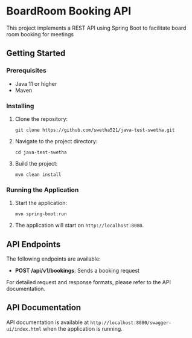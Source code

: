 # BoardRoom Booking API

This project implements a REST API using Spring Boot to facilitate board room booking for meetings

## Getting Started

### Prerequisites

- Java 11 or higher
- Maven

### Installing

1. Clone the repository:

   ```shell
   git clone https://github.com/swetha521/java-test-swetha.git
   ```

2. Navigate to the project directory:

   ```shell
   cd java-test-swetha
   ```

3. Build the project:

   ```shell
   mvn clean install
   ```

### Running the Application

1. Start the application:

   ```shell
   mvn spring-boot:run
   ```

2. The application will start on `http://localhost:8080`.

## API Endpoints

The following endpoints are available:
- **POST /api/v1/bookings**: Sends a booking request

For detailed request and response formats, please refer to the API documentation.

## API Documentation

API documentation is available at `http://localhost:8080/swagger-ui/index.html` when the application is running.

